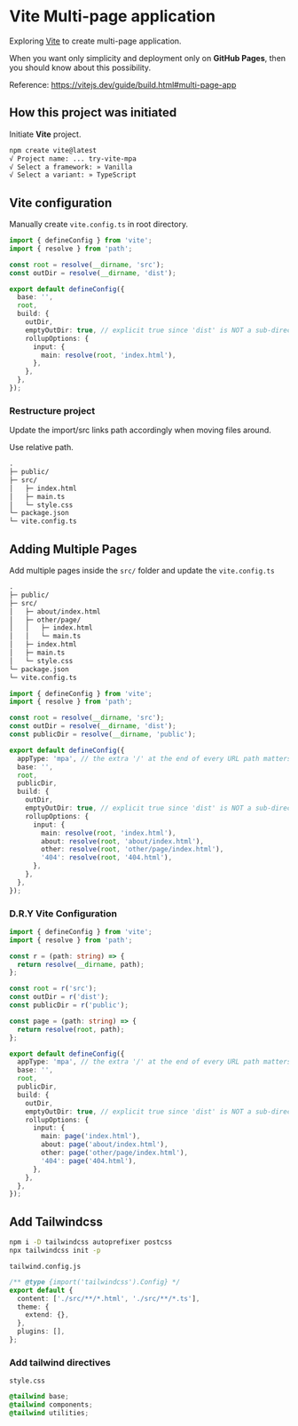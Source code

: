 # Vite Multi-page application

Exploring [Vite](https://vitejs.dev/) to create multi-page application.

When you want only simplicity and deployment only on **GitHub Pages**, then you should
know about this possibility.

Reference: https://vitejs.dev/guide/build.html#multi-page-app

## How this project was initiated

Initiate **Vite** project.

```bash
npm create vite@latest
√ Project name: ... try-vite-mpa
√ Select a framework: » Vanilla
√ Select a variant: » TypeScript
```

## Vite configuration

Manually create `vite.config.ts` in root directory.

```ts
import { defineConfig } from 'vite';
import { resolve } from 'path';

const root = resolve(__dirname, 'src');
const outDir = resolve(__dirname, 'dist');

export default defineConfig({
  base: '',
  root,
  build: {
    outDir,
    emptyOutDir: true, // explicit true since 'dist' is NOT a sub-directory of 'src'
    rollupOptions: {
      input: {
        main: resolve(root, 'index.html'),
      },
    },
  },
});
```

### Restructure project

Update the import/src links path accordingly when moving files around.

Use relative path.

```txt
.
├─ public/
├─ src/
│   ├─ index.html
│   ├─ main.ts
│   └─ style.css
└─ package.json
└─ vite.config.ts
```

## Adding Multiple Pages

Add multiple pages inside the `src/` folder and update the `vite.config.ts`

```txt
.
├─ public/
├─ src/
│   ├─ about/index.html
│   ├─ other/page/
│   │   ├─ index.html
│   │   └─ main.ts
│   ├─ index.html
│   ├─ main.ts
│   └─ style.css
└─ package.json
└─ vite.config.ts
```

```ts
import { defineConfig } from 'vite';
import { resolve } from 'path';

const root = resolve(__dirname, 'src');
const outDir = resolve(__dirname, 'dist');
const publicDir = resolve(__dirname, 'public');

export default defineConfig({
  appType: 'mpa', // the extra '/' at the end of every URL path matters
  base: '',
  root,
  publicDir,
  build: {
    outDir,
    emptyOutDir: true, // explicit true since 'dist' is NOT a sub-directory of 'src'
    rollupOptions: {
      input: {
        main: resolve(root, 'index.html'),
        about: resolve(root, 'about/index.html'),
        other: resolve(root, 'other/page/index.html'),
        '404': resolve(root, '404.html'),
      },
    },
  },
});
```

### D.R.Y Vite Configuration

```ts
import { defineConfig } from 'vite';
import { resolve } from 'path';

const r = (path: string) => {
  return resolve(__dirname, path);
};

const root = r('src');
const outDir = r('dist');
const publicDir = r('public');

const page = (path: string) => {
  return resolve(root, path);
};

export default defineConfig({
  appType: 'mpa', // the extra '/' at the end of every URL path matters
  base: '',
  root,
  publicDir,
  build: {
    outDir,
    emptyOutDir: true, // explicit true since 'dist' is NOT a sub-directory of 'src'
    rollupOptions: {
      input: {
        main: page('index.html'),
        about: page('about/index.html'),
        other: page('other/page/index.html'),
        '404': page('404.html'),
      },
    },
  },
});
```

## Add Tailwindcss

```bash
npm i -D tailwindcss autoprefixer postcss
npx tailwindcss init -p
```

`tailwind.config.js`

```ts
/** @type {import('tailwindcss').Config} */
export default {
  content: ['./src/**/*.html', './src/**/*.ts'],
  theme: {
    extend: {},
  },
  plugins: [],
};
```

### Add tailwind directives

`style.css`

```css
@tailwind base;
@tailwind components;
@tailwind utilities;
```
